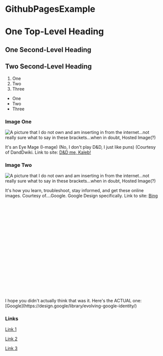 # GithubPagesExample

# One Top-Level Heading

## One Second-Level Heading
## Two Second-Level Heading

1. One
2. Two
3. Three

- One
- Two
- Three

### Image One
![A picture that I do not own and am inserting in from the internet...not really sure what to say in these brackets...when in doubt, Hosted Image(?)](https://images-wixmp-ed30a86b8c4ca887773594c2.wixmp.com/intermediary/f/feac120a-4482-4a91-9cee-fce7fbde0dbe/daw0gfp-d20c1347-90af-41a3-af49-f3d79c40e1f2.jpg/v1/fill/w_798,h_1001,q_70,strp/serenity__c__by_astri_lohne_daw0gfp-pre.jpg "Eye Mage")

It's an Eye Mage (I-mage) (No, I don't play D&D, I just like puns)
(Courtesy of DandDwiki. Link to site: [D&D me, Kaleb!](https://www.dandwiki.com/wiki/Eye_Mage_(5e_Class))


### Image Two
![A picture that I do not own and am inserting in from the internet...not really sure what to say in these brackets...when in doubt, Hosted Image(?)](https://storage.googleapis.com/gd-wagtail-prod-assets/images/evolving_google_identity_2x.max-4000x2000.jpegquality-90.jpg "Google")

It's how you learn, troubleshoot, stay informed, and get these online images.
Courtesy of....Google. Google Design specifically. Link to site: [Bing](https://media2.giphy.com/media/3ohryou6kbKdobhYM8/giphy.gif?cid=790b7611d0e1ec7c2b02f2a1b54dd343311faf4de5862374&rid=giphy.gif)

<p>&nbsp;</p><p>&nbsp;</p><p>&nbsp;</p><p>&nbsp;</p><p>&nbsp;</p><p>&nbsp;</p><p>&nbsp;</p><p>&nbsp;</p><p>&nbsp;</p><p>&nbsp;</p>
I hope you didn't actually think that was it. Here's the ACTUAL one: [Google](https://design.google/library/evolving-google-identity/)

### Links
[Link 1](https://gamingcharacters.fandom.com/wiki/Link)

[Link 2](https://en.wikipedia.org/wiki/Link_(The_Legend_of_Zelda))

[Link 3](https://zelda.gamepedia.com/Link)
